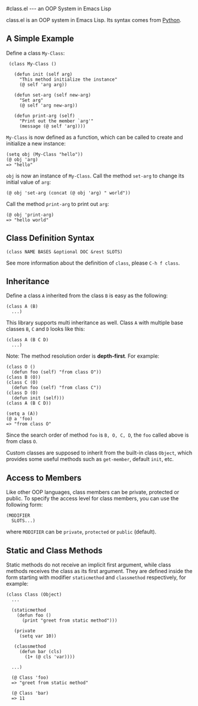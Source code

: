 #class.el --- an OOP System in Emacs Lisp

class.el is an OOP system in Emacs Lisp. Its syntax comes from
[Python](http://docs.python.org/tutorial/classes.html).

## A Simple Example

Define a class `My-Class`:

     (class My-Class ()

       (defun init (self arg)
         "This method initialize the instance"
         (@ self 'arg arg))

       (defun set-arg (self new-arg)
         "Set arg"
         (@ self 'arg new-arg))

       (defun print-arg (self)
         "Print out the member `arg'"
         (message (@ self 'arg))))

`My-Class` is now defined as a function, which can be called to create and
initialize a new instance:

    (setq obj (My-Class "hello"))
    (@ obj 'arg)
    => "hello"

`obj` is now an instance of `My-Class`. Call the method `set-arg` to
change its initial value of `arg`:

    (@ obj 'set-arg (concat (@ obj 'arg) " world"))

Call the method `print-arg` to print out `arg`:

    (@ obj 'print-arg)
    => "hello world"

## Class Definition Syntax

    (class NAME BASES &optional DOC &rest SLOTS)

See more information about the definition of `class`, please `C-h f
class`.

## Inheritance

Define a class `A` inherited from the class `B` is easy as the following:

    (class A (B)
      ...)

This library supports multi inheritance as well. Class `A` with
multiple base classes `B`, `C` and `D` looks like this:

    (class A (B C D)
      ...)

Note: The method resolution order is **depth-first**. For example:

    (class O ()
      (defun foo (self) "from class O"))
    (class B (O))
    (class C (O)
      (defun foo (self) "from class C"))
    (class D (O)
      (defun init (self)))
    (class A (B C D))

    (setq a (A))
    (@ a 'foo)
    => "from class O"

Since the search order of method `foo` is `B, O, C, D`, the `foo` called
above is from class `O`.

Custom classes are supposed to inherit from the built-in class `Object`,
which provides some useful methods such as `get-member`, default `init`,
etc.

## Access to Members

Like other OOP languages, class members can be private, protected or
public. To specify the access level for class members, you can use the
following form:

    (MODIFIER
      SLOTS...)

where `MODIFIER` can be `private`, `protected` or `public` (default).

## Static and Class Methods

Static methods do not receive an implicit first argument, while class
methods receives the class as its first argument. They are defined
inside the form starting with modifier `staticmethod` and `classmethod`
respectively, for example:

    (class Class (Object)
      ...

      (staticmethod
        (defun foo ()
          (print "greet from static method")))

       (private
         (setq var 10))
       
       (classmethod
         (defun bar (cls)
           (1+ (@ cls 'var))))

      ...)

      (@ Class 'foo)
      => "greet from static method"
      
      (@ Class 'bar)
      => 11

